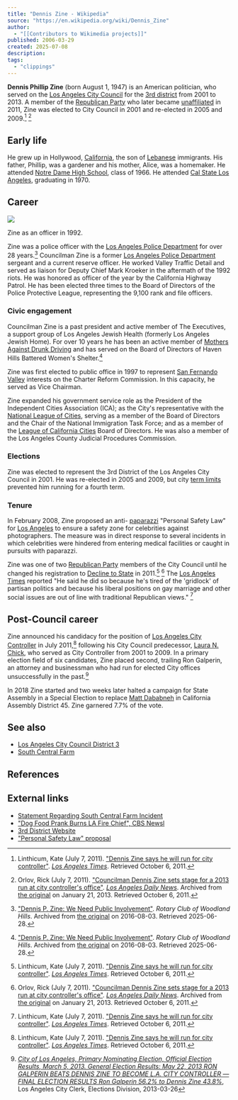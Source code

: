 ```yaml
---
title: "Dennis Zine - Wikipedia"
source: "https://en.wikipedia.org/wiki/Dennis_Zine"
author:
  - "[[Contributors to Wikimedia projects]]"
published: 2006-03-29
created: 2025-07-08
description:
tags:
  - "clippings"
---
```

**Dennis Phillip Zine** (born August 1, 1947) is an American politician, who served on the [Los Angeles City Council](https://en.wikipedia.org/wiki/Los_Angeles_City_Council "Los Angeles City Council") for the [3rd district](https://en.wikipedia.org/wiki/Los_Angeles_City_Council_District_3 "Los Angeles City Council District 3") from 2001 to 2013. A member of the [Republican Party](https://en.wikipedia.org/wiki/Republican_Party_\(United_States\) "Republican Party (United States)") who later became [unaffiliated](https://en.wikipedia.org/wiki/Independent_politician "Independent politician") in 2011, Zine was elected to City Council in 2001 and re-elected in 2005 and 2009.[^1] [^2]

## Early life

He grew up in Hollywood, [California](https://en.wikipedia.org/wiki/California "California"), the son of [Lebanese](https://en.wikipedia.org/wiki/Lebanese_people "Lebanese people") immigrants. His father, Phillip, was a gardener and his mother, Alice, was a homemaker. He attended [Notre Dame High School](https://en.wikipedia.org/wiki/Notre_Dame_High_School_\(Sherman_Oaks,_California\) "Notre Dame High School (Sherman Oaks, California)"), class of 1966. He attended [Cal State Los Angeles](https://en.wikipedia.org/wiki/Cal_State_Los_Angeles "Cal State Los Angeles"), graduating in 1970.

## Career

![](https://upload.wikimedia.org/wikipedia/commons/thumb/a/af/Dennis_Zine%2C_1992.jpg/250px-Dennis_Zine%2C_1992.jpg)

Zine as an officer in 1992.

Zine was a police officer with the [Los Angeles Police Department](https://en.wikipedia.org/wiki/Los_Angeles_Police_Department "Los Angeles Police Department") for over 28 years.[^3] Councilman Zine is a former [Los Angeles Police Department](https://en.wikipedia.org/wiki/Los_Angeles_Police_Department "Los Angeles Police Department") sergeant and a current reserve officer. He worked Valley Traffic Detail and served as liaison for Deputy Chief Mark Kroeker in the aftermath of the 1992 riots. He was honored as officer of the year by the California Highway Patrol. He has been elected three times to the Board of Directors of the Police Protective League, representing the 9,100 rank and file officers.

### Civic engagement

Councilman Zine is a past president and active member of The Executives, a support group of Los Angeles Jewish Health (formerly Los Angeles Jewish Home). For over 10 years he has been an active member of [Mothers Against Drunk Driving](https://en.wikipedia.org/wiki/Mothers_Against_Drunk_Driving "Mothers Against Drunk Driving") and has served on the Board of Directors of Haven Hills Battered Women's Shelter.[^3]

Zine was first elected to public office in 1997 to represent [San Fernando Valley](https://en.wikipedia.org/wiki/San_Fernando_Valley "San Fernando Valley") interests on the Charter Reform Commission. In this capacity, he served as Vice Chairman.

Zine expanded his government service role as the President of the Independent Cities Association (ICA); as the City's representative with the [National League of Cities](https://en.wikipedia.org/wiki/National_League_of_Cities "National League of Cities"), serving as a member of the Board of Directors and the Chair of the National Immigration Task Force; and as a member of the [League of California Cities](https://en.wikipedia.org/wiki/League_of_California_Cities "League of California Cities") Board of Directors. He was also a member of the Los Angeles County Judicial Procedures Commission.

### Elections

Zine was elected to represent the 3rd District of the Los Angeles City Council in 2001. He was re-elected in 2005 and 2009, but city [term limits](https://en.wikipedia.org/wiki/Term_limit "Term limit") prevented him running for a fourth term.

### Tenure

In February 2008, Zine proposed an anti- [paparazzi](https://en.wikipedia.org/wiki/Paparazzi "Paparazzi") "Personal Safety Law" for [Los Angeles](https://en.wikipedia.org/wiki/Los_Angeles "Los Angeles") to ensure a safety zone for celebrities against photographers. The measure was in direct response to several incidents in which celebrities were hindered from entering medical facilities or caught in pursuits with paparazzi.

Zine was one of two [Republican Party](https://en.wikipedia.org/wiki/Republican_Party_\(United_States\) "Republican Party (United States)") members of the City Council until he changed his registration to [Decline to State](https://en.wikipedia.org/wiki/Decline_to_State "Decline to State") in 2011.[^1] [^2] The [Los Angeles Times](https://en.wikipedia.org/wiki/Los_Angeles_Times "Los Angeles Times") reported "He said he did so because he's tired of the 'gridlock' of partisan politics and because his liberal positions on gay marriage and other social issues are out of line with traditional Republican views." [^1]

## Post-Council career

Zine announced his candidacy for the position of [Los Angeles City Controller](https://en.wikipedia.org/wiki/Los_Angeles_City_Controller "Los Angeles City Controller") in July 2011,[^1] following his City Council predecessor, [Laura N. Chick](https://en.wikipedia.org/wiki/Laura_N._Chick "Laura N. Chick"), who served as City Controller from 2001 to 2009. In a primary election field of six candidates, Zine placed second, trailing Ron Galperin, an attorney and businessman who had run for elected City offices unsuccessfully in the past.[^4]

In 2018 Zine started and two weeks later halted a campaign for State Assembly in a Special Election to replace [Matt Dababneh](https://en.wikipedia.org/wiki/Matt_Dababneh "Matt Dababneh") in California Assembly District 45. Zine garnered 7.7% of the vote.

## See also

- [Los Angeles City Council District 3](https://en.wikipedia.org/wiki/Los_Angeles_City_Council_District_3 "Los Angeles City Council District 3")
- [South Central Farm](https://en.wikipedia.org/wiki/South_Central_Farm "South Central Farm")

## References

## External links

- [Statement Regarding South Central Farm Incident](https://web.archive.org/web/20060624185559/http://www.lacity.org/council/cd3/cd3press/cd3cd3press14237074_04132006.pdf)
- ["Dog Food Prank Burns LA Fire Chief", CBS Newsl](https://www.cbsnews.com/news/dog-food-prank-burns-la-fire-chief/)
- [3rd District Website](https://web.archive.org/web/20130527090028/http://cd3.lacity.org/index.htm)
- ["Personal Safety Law" proposal](http://www.iht.com/articles/ap/2008/02/02/arts/NA-A-E-CEL-US-Celebrity-Safety-Zone.php)

[^1]: Linthicum, Kate (July 7, 2011). ["Dennis Zine says he will run for city controller"](https://www.latimes.com/local/la-xpm-2011-jul-07-la-me-0707-zine-controller-20110707-story.html). *[Los Angeles Times](https://en.wikipedia.org/wiki/Los_Angeles_Times "Los Angeles Times")*. Retrieved October 6, 2011.

[^2]: Orlov, Rick (July 7, 2011). ["Councilman Dennis Zine sets stage for a 2013 run at city controller's office"](https://archive.today/20130121064540/http://www.dailynews.com/politics/ci_18424863). *[Los Angeles Daily News](https://en.wikipedia.org/wiki/Los_Angeles_Daily_News "Los Angeles Daily News")*. Archived from [the original](http://www.dailynews.com/politics/ci_18424863) on January 21, 2013. Retrieved October 6, 2011.

[^3]: ["Dennis P. Zine: We Need Public Involvement"](http://web.archive.org/web/20160803012428/http://whrotary.org/Stories/dennis-p-zine-we-need-public-involvement). *Rotary Club of Woodland Hills*. Archived from [the original](http://whrotary.org/Stories/dennis-p-zine-we-need-public-involvement) on 2016-08-03. Retrieved 2025-06-28.

[^4]: [*City of Los Angeles, Primary Nominating Election, Official Election Results, March 5, 2013. General Election Results: May 22, 2013 RON GALPERIN BEATS DENNIS ZINE TO BECOME L.A. CITY CONTROLLER — FINAL ELECTION RESULTS Ron Galperin 56.2% to Dennis Zine 43.8%*](http://clerk.lacity.org/Elections/ssLINK/LACITYP_024692), Los Angeles City Clerk, Elections Division, 2013-03-26